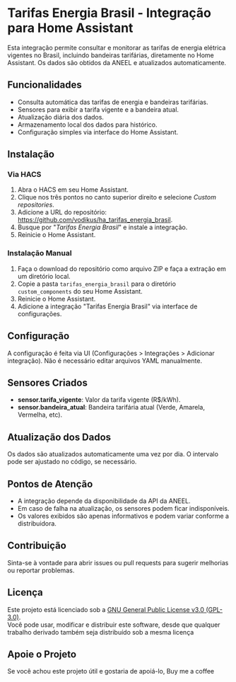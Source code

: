 # Tarifas Energia Brasil - Integração para Home Assistant

Esta integração permite consultar e monitorar as tarifas de energia elétrica vigentes no Brasil, incluindo bandeiras tarifárias, diretamente no Home Assistant. Os dados são obtidos da ANEEL e atualizados automaticamente.

## Funcionalidades

- Consulta automática das tarifas de energia e bandeiras tarifárias.
- Sensores para exibir a tarifa vigente e a bandeira atual.
- Atualização diária dos dados.
- Armazenamento local dos dados para histórico.
- Configuração simples via interface do Home Assistant.

## Instalação

### Via HACS
1. Abra o HACS em seu Home Assistant.
2. Clique nos três pontos no canto superior direito e selecione *Custom repositories*.
4. Adicione a URL do repositório: https://github.com/vodikus/ha_tarifas_energia_brasil.
5. Busque por "*Tarifas Energia Brasil*" e instale a integração.
6. Reinicie o Home Assistant.

### Instalação Manual
1. Faça o download do repositório como arquivo ZIP e faça a extração em um diretório local.
2. Copie a pasta `tarifas_energia_brasil` para o diretório `custom_components` do seu Home Assistant.
3. Reinicie o Home Assistant.
4. Adicione a integração "Tarifas Energia Brasil" via interface de configurações.

## Configuração

A configuração é feita via UI (Configurações > Integrações > Adicionar integração). Não é necessário editar arquivos YAML manualmente.

## Sensores Criados

- **sensor.tarifa_vigente**: Valor da tarifa vigente (R$/kWh).
- **sensor.bandeira_atual**: Bandeira tarifária atual (Verde, Amarela, Vermelha, etc).

## Atualização dos Dados

Os dados são atualizados automaticamente uma vez por dia. O intervalo pode ser ajustado no código, se necessário.

## Pontos de Atenção

- A integração depende da disponibilidade da API da ANEEL.
- Em caso de falha na atualização, os sensores podem ficar indisponíveis.
- Os valores exibidos são apenas informativos e podem variar conforme a distribuidora.

## Contribuição

Sinta-se à vontade para abrir issues ou pull requests para sugerir melhorias ou reportar problemas.

## Licença

Este projeto está licenciado sob a [GNU General Public License v3.0 (GPL-3.0)](https://www.gnu.org/licenses/gpl-3.0.html).  
Você pode usar, modificar e distribuir este software, desde que qualquer trabalho derivado também seja distribuído sob a mesma licença

## Apoie o Projeto
Se você achou este projeto útil e gostaria de apoiá-lo, 
Buy me a coffee